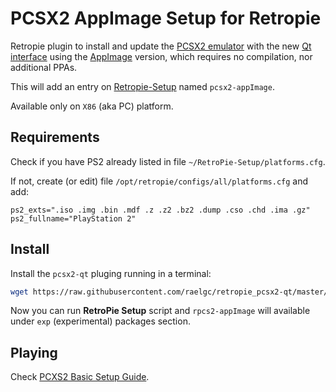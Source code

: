 # PCSX2 AppImage Setup for Retropie

Retropie plugin to install and update the [PCSX2 emulator](https://pcsx2.net) with the new [Qt interface](https://www.reddit.com/r/emulation/comments/uvf7cd/pcsx2_first_public_qt_release_is_now_available/) using the [AppImage](https://en.wikipedia.org/wiki/AppImage) version, which requires no compilation, nor additional PPAs.

This will add an entry on [Retropie-Setup](https://github.com/RetroPie/RetroPie-Setup) named `pcsx2-appImage`.

Available only on `X86` (aka PC) platform.


## Requirements

Check if you have PS2 already listed in file `~/RetroPie-Setup/platforms.cfg`.

If not, create (or edit) file `/opt/retropie/configs/all/platforms.cfg` and add:

```
ps2_exts=".iso .img .bin .mdf .z .z2 .bz2 .dump .cso .chd .ima .gz"
ps2_fullname="PlayStation 2"
```


## Install

Install the `pcsx2-qt` pluging running in a terminal:

```bash
wget https://raw.githubusercontent.com/raelgc/retropie_pcsx2-qt/master/pcsx2-appImage.sh -O ~/RetroPie-Setup/scriptmodules/emulators/pcsx2-appImage.sh
```

Now you can run **RetroPie Setup** script and `rpcs2-appImage` will available under `exp` (experimental) packages section.

## Playing

Check [PCXS2 Basic Setup Guide](https://pcsx2.net/guides/basic-setup/).
